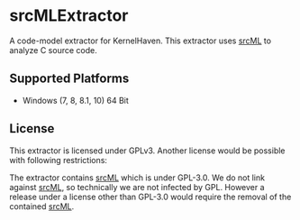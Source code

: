 # srcMLExtractor
A code-model extractor for KernelHaven. This extractor uses [srcML](http://srcml.org/) to analyze C source code.

## Supported Platforms
* Windows (7, 8, 8.1, 10) 64 Bit

## License
This extractor is licensed under GPLv3. Another license would be possible with following restrictions:

The extractor contains [srcML](http://srcml.org/) which is under GPL-3.0. We do not link against [srcML](http://srcml.org/), so technically we are not infected by GPL. However a release under a license other than GPL-3.0 would require the removal of the contained [srcML](http://srcml.org/).
